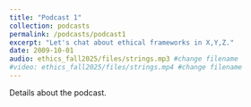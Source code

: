 ```yaml
---
title: "Podcast 1"
collection: podcasts
permalink: /podcasts/podcast1
excerpt: "Let's chat about ethical frameworks in X,Y,Z."
date: 2009-10-01
audio: ethics_fall2025/files/strings.mp3 #change filename
#video: ethics_fall2025/files/strings.mp4 #change filename
---
```

Details about the podcast.
